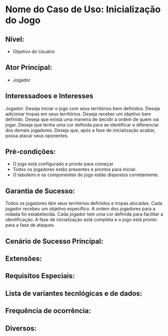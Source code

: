# **Nome do Caso de Uso**: Inicialização do Jogo

## **Nível**: 
- Objetivo do Usuário

## **Ator Principal**: 
- Jogador

## **Interessadoes e Interesses**
Jogador:
Deseja iniciar o jogo com seus territórios bem definidos.
Deseja adicionar tropas em seus territórios.
Deseja receber um objetivo bem definido.
Deseja que exista uma maneira de decidir a ordem de quem vai jogar.
Deseja que tenha uma cor definida para se identificar e diferenciar dos demais jogadores.
Deseja que, após a fase de inicialização acabar, possa atacar seus oponentes.

## **Pré-condições**:
- O jogo está configurado e pronto para começar.
- Todos os jogadores estão presentes e prontos para iniciar.
- O tabuleiro e os componentes do jogo estão dispostos corretamente.

## **Garantia de Sucesso**:
Todos os jogadores têm seus territórios definidos e tropas alocadas.
Cada jogador recebeu um objetivo específico.
A ordem dos jogadores para a rodada foi estabelecida.
Cada jogador tem uma cor definida para facilitar a identificação.
A fase de inicialização está completa e o jogo está pronto para a fase de ataques.

## **Cenário de Sucesso Principal**:  
## **Extensões**:
## **Requisitos Especiais**:
## **Lista de variantes tecnlógicas e de dados**:
## **Frequência de ocorrência**:
## **Diversos**:
